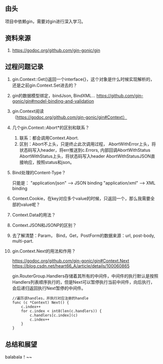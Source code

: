 ## 由头

项目中依赖gin，需要对gin进行深入学习。

## 资料来源


1. https://godoc.org/github.com/gin-gonic/gin




## 过程问题记录

1. gin.Context::Get()返回一个interface{}，这个对象是什么时候实现解析的，还是之前gin.Context.Set进去的？

2. gin的数据模型绑定，bindJson, BindXML...
    https://github.com/gin-gonic/gin#model-binding-and-validation

3. gin.Context阅读（https://godoc.org/github.com/gin-gonic/gin#Context）

4. 几个gin.Context::Abort*的区别和联系？

    1. 联系：都会调用Context.Abort.
    2. 区别：Abort不上头，只是终止此次调用过程，
             AbortWithError上头，将状态码写入header，将err推送到c.Errors, 内部回调AbortWithStatus
             AbortWithStatus上头，将状态码写入header
             AbortWithStatusJSON直接响应，按照status和json。

5. Bind处理的Content-Type？

    只能是：
    "application/json" --> JSON binding
    "application/xml"  --> XML binding

6. Context.Cookie，在key对应多个value的时候，只返回一个，那么我需要全部的value呢？

7. Context.Data的用法？

8. Context.JSON和JSONP的区别？

9. 去了解清楚：Param， Bind，Get，PostForm的数据来源：url, post-body, multi-part.

10. gin.Context.Next的用法和作用？

    https://godoc.org/github.com/gin-gonic/gin#Context.Next
    https://blog.csdn.net/heart66_A/article/details/100060865

    gin.RouterGroup.Handlers存储着其所有的中间件，中间件的执行默认是按照Handlers列表顺序执行的，但是Next可以暂停执行当前中间件，向后执行，会后递归返回执行Next暂停的中间件。

    ```golang
    //遍历该handles，并执行对应注册的handle
    func (c *Context) Next() {
        c.index++
        for c.index < int8(len(c.handlers)) {
            c.handlers[c.index](c)
            c.index++
        }
    }
    ```


## 总结和展望

balabala！~~